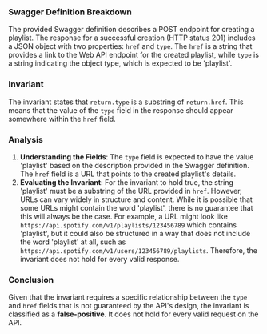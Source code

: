 ### Swagger Definition Breakdown
The provided Swagger definition describes a POST endpoint for creating a playlist. The response for a successful creation (HTTP status 201) includes a JSON object with two properties: `href` and `type`. The `href` is a string that provides a link to the Web API endpoint for the created playlist, while `type` is a string indicating the object type, which is expected to be 'playlist'.

### Invariant
The invariant states that `return.type` is a substring of `return.href`. This means that the value of the `type` field in the response should appear somewhere within the `href` field.

### Analysis
1. **Understanding the Fields**: The `type` field is expected to have the value 'playlist' based on the description provided in the Swagger definition. The `href` field is a URL that points to the created playlist's details.
2. **Evaluating the Invariant**: For the invariant to hold true, the string 'playlist' must be a substring of the URL provided in `href`. However, URLs can vary widely in structure and content. While it is possible that some URLs might contain the word 'playlist', there is no guarantee that this will always be the case. For example, a URL might look like `https://api.spotify.com/v1/playlists/123456789` which contains 'playlist', but it could also be structured in a way that does not include the word 'playlist' at all, such as `https://api.spotify.com/v1/users/123456789/playlists`. Therefore, the invariant does not hold for every valid response.

### Conclusion
Given that the invariant requires a specific relationship between the `type` and `href` fields that is not guaranteed by the API's design, the invariant is classified as a **false-positive**. It does not hold for every valid request on the API.
